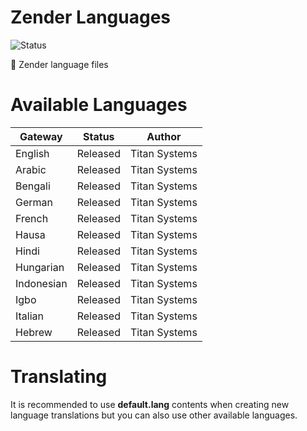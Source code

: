 # Zender Languages

![Status](https://img.shields.io/badge/status-released-blue?style=for-the-badge)

📣 Zender language files

# Available Languages

| Gateway | Status | Author |
| ------ | ------ | ------ |
| English | Released | Titan Systems |
| Arabic | Released | Titan Systems |
| Bengali | Released | Titan Systems |
| German | Released | Titan Systems |
| French | Released | Titan Systems |
| Hausa | Released | Titan Systems |
| Hindi | Released | Titan Systems |
| Hungarian | Released | Titan Systems |
| Indonesian | Released | Titan Systems |
| Igbo | Released | Titan Systems |
| Italian | Released | Titan Systems |
| Hebrew | Released | Titan Systems |


# Translating

It is recommended to use **default.lang** contents when creating new language translations but you can also use other available languages.